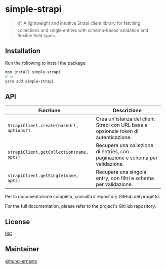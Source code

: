 # simple-strapi

> 📦 A lightweight and intuitive Strapi client library for fetching collections and single entries with schema-based validation and flexible field types.

## Installation

Run the following to install the package:

```bash
npm install simple-strapi
# or
yarn add simple-strapi
```

## API

| Funzione                                 | Descrizione                                                                         |
| ---------------------------------------- | ----------------------------------------------------------------------------------- |
| `StrapiClient.create(baseUrl, options?)` | Crea un'istanza del client Strapi con URL base e opzionale token di autenticazione. |
| `strapiClient.getCollection(name, opts)` | Recupera una collezione di entries, con paginazione e schema per validazione.       |
| `strapiClient.getSingle(name, opts)`     | Recupera una singola entry, con filtri e schema per validazione.                    |

Per la documentazione completa, consulta il repository GitHub del progetto.

For the full documentation, please refer to the project's GitHub repository.

## License

[ISC](./LICENSE)

## Maintainer

[@hund-ernesto](https://github.com/hund-ernesto)
